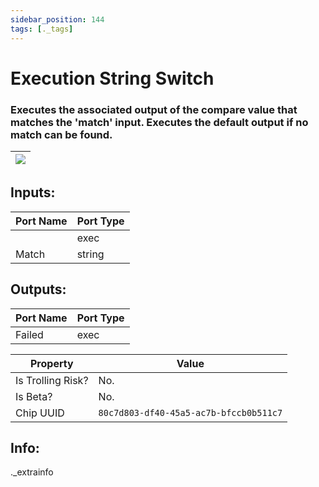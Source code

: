 ```yaml
---
sidebar_position: 144
tags: [._tags]
---
```


# Execution String Switch


### Executes the associated output of the compare value that matches the 'match' input. Executes the default output if no match can be found.

| ![](https://images-ext-2.discordapp.net/external/MPmIaQzlEPmgGWlgi-WxBBXt0Bjv_zWPkg1y1f_sy3s/https/www.recroomcircuits.com/image/circuit/absolute-value?width=206&height=108) |
|-----|

## Inputs:
| Port Name | Port Type |
|-----------|-----------|
|  | exec |
| Match | string |

## Outputs:
| Port Name | Port Type |
|-----------|-----------|
| Failed | exec | 

| Property  | Value |
|-------------------|-----------|
| Is Trolling Risk? | No. |
| Is Beta? | No. |
| Chip UUID | `80c7d803-df40-45a5-ac7b-bfccb0b511c7` |

## Info:
._extrainfo